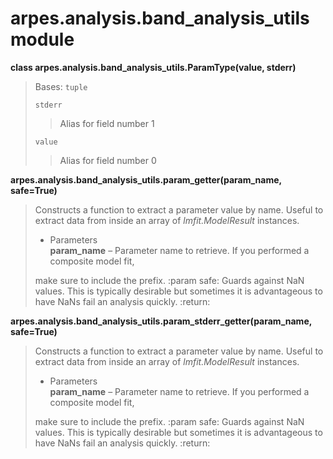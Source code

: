 # arpes.analysis.band\_analysis\_utils module

**class arpes.analysis.band\_analysis\_utils.ParamType(value, stderr)**

> Bases: `tuple`
> 
> `stderr`
> 
> > Alias for field number 1
> 
> `value`
> 
> > Alias for field number 0

**arpes.analysis.band\_analysis\_utils.param\_getter(param\_name,
safe=True)**

> Constructs a function to extract a parameter value by name. Useful to
> extract data from inside an array of *lmfit.ModelResult* instances.
> 
>   - Parameters  
>     **param\_name** – Parameter name to retrieve. If you performed a
>     composite model fit,
> 
> make sure to include the prefix. :param safe: Guards against NaN
> values. This is typically desirable but sometimes it is advantageous
> to have NaNs fail an analysis quickly.
:return:

**arpes.analysis.band\_analysis\_utils.param\_stderr\_getter(param\_name,
safe=True)**

> Constructs a function to extract a parameter value by name. Useful to
> extract data from inside an array of *lmfit.ModelResult* instances.
> 
>   - Parameters  
>     **param\_name** – Parameter name to retrieve. If you performed a
>     composite model fit,
> 
> make sure to include the prefix. :param safe: Guards against NaN
> values. This is typically desirable but sometimes it is advantageous
> to have NaNs fail an analysis quickly. :return:
